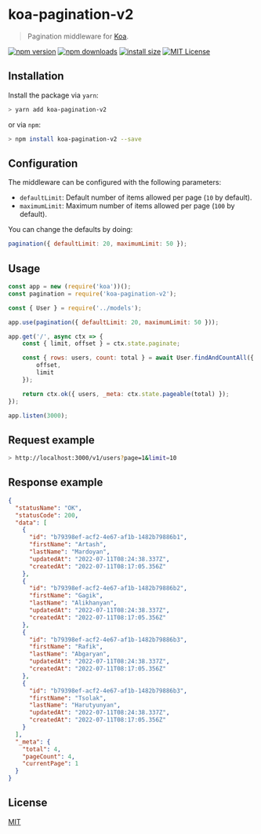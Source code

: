 # koa-pagination-v2

> Pagination middleware for [Koa](https://github.com/koajs/koa).

[![npm version][npm_version_badge]][npm_version_url]
[![npm downloads][npm_download-badge]][npm_download-url]
[![install size][install_size-badge]][install_size-url]
[![MIT License][license-badge]][license-url]


## Installation

Install the package via `yarn`:

```sh
> yarn add koa-pagination-v2
```

or via `npm`:

```sh
> npm install koa-pagination-v2 --save
```

## Configuration

The middleware can be configured with the following parameters:

- `defaultLimit`: Default number of items allowed per page (`10` by default).
- `maximumLimit`: Maximum number of items allowed per page (`100` by default).

You can change the defaults by doing:

```javascript
pagination({ defaultLimit: 20, maximumLimit: 50 });
```

## Usage
```javascript
const app = new (require('koa'))();
const pagination = require('koa-pagination-v2');

const { User } = require('../models');

app.use(pagination({ defaultLimit: 20, maximumLimit: 50 }));

app.get('/', async ctx => {
    const { limit, offset } = ctx.state.paginate;

    const { rows: users, count: total } = await User.findAndCountAll({
        offset,
        limit
    });

    return ctx.ok({ users, _meta: ctx.state.pageable(total) });
});

app.listen(3000);
```

## Request example

```sh
> http://localhost:3000/v1/users?page=1&limit=10
```

## Response example

``` json
{
  "statusName": "OK",
  "statusCode": 200,
  "data": [
    {
      "id": "b79398ef-acf2-4e67-af1b-1482b79886b1",
      "firstName": "Artash",
      "lastName": "Mardoyan",
      "updatedAt": "2022-07-11T08:24:38.337Z",
      "createdAt": "2022-07-11T08:17:05.356Z"
    },
    {
      "id": "b79398ef-acf2-4e67-af1b-1482b79886b2",
      "firstName": "Gagik",
      "lastName": "Alikhanyan",
      "updatedAt": "2022-07-11T08:24:38.337Z",
      "createdAt": "2022-07-11T08:17:05.356Z"
    },
    {
      "id": "b79398ef-acf2-4e67-af1b-1482b79886b3",
      "firstName": "Rafik",
      "lastName": "Abgaryan",
      "updatedAt": "2022-07-11T08:24:38.337Z",
      "createdAt": "2022-07-11T08:17:05.356Z"
    },
    {
      "id": "b79398ef-acf2-4e67-af1b-1482b79886b3",
      "firstName": "Tsolak",
      "lastName": "Harutyunyan",
      "updatedAt": "2022-07-11T08:24:38.337Z",
      "createdAt": "2022-07-11T08:17:05.356Z"
    }
  ],
  "_meta": {
    "total": 4,
    "pageCount": 4,
    "currentPage": 1
  }
}
```

## License

[MIT][license-url]

[npm_download-badge]:https://img.shields.io/npm/dm/koa-pagination-v2.svg?style=flat
[npm_download-url]:http://npm-stat.com/charts.html?package=koa-pagination-v2
[npm_version_badge]:https://img.shields.io/npm/v/koa-pagination-v2.svg?style=flat
[npm_version_url]:https://www.npmjs.org/package/koa-pagination-v2
[install_size-badge]:https://packagephobia.com/badge?p=koa-pagination-v2&style=flat
[install_size-url]:https://packagephobia.now.sh/result?p=koa-pagination-v2
[license-badge]:https://img.shields.io/github/license/othneildrew/Best-README-Template.svg?style=flat
[license-url]:https://github.com/ArtashMardoyan/koa-pagination/blob/master/LICENSE
